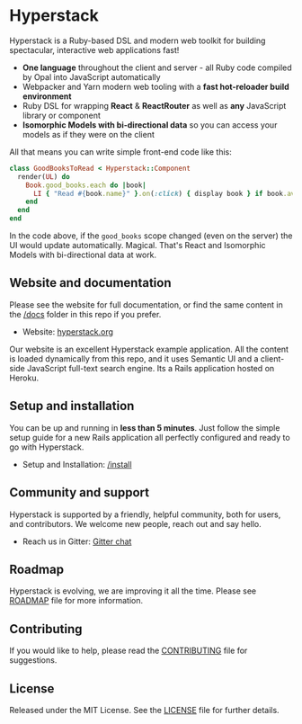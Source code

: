 # Hyperstack

Hyperstack is a Ruby-based DSL and modern web toolkit for building spectacular, interactive web applications fast!

+ **One language** throughout the client and server - all Ruby code compiled by Opal into JavaScript automatically
+ Webpacker and Yarn modern web tooling with a **fast hot-reloader build environment**
+ Ruby DSL for wrapping **React** & **ReactRouter** as well as **any** JavaScript library or component
+ **Isomorphic Models with bi-directional data** so you can access your models as if they were on the client

All that means you can write simple front-end code like this:

```ruby
class GoodBooksToRead < Hyperstack::Component
  render(UL) do
    Book.good_books.each do |book|
      LI { "Read #{book.name}" }.on(:click) { display book } if book.available?
    end
  end
end
```

In the code above, if the `good_books` scope changed (even on the server) the UI would update automatically. Magical. That's React and Isomorphic Models with bi-directional data at work.

## Website and documentation

Please see the website for full documentation, or find the same content in the [/docs](/docs) folder in this repo if you prefer.

+ Website: [hyperstack.org](https://hyperstack.org)

Our website is an excellent Hyperstack example application. All the content is loaded dynamically from this repo, and it uses Semantic UI and a client-side JavaScript full-text search engine. Its a Rails application hosted on Heroku.

## Setup and installation

You can be up and running in **less than 5 minutes**. Just follow the simple setup guide for a new Rails application all perfectly configured and ready to go with Hyperstack.

+ Setup and Installation: [/install](/install)

## Community and support

Hyperstack is supported by a friendly, helpful community, both for users, and contributors. We welcome new people, reach out and say hello.

+ Reach us in Gitter: [Gitter chat](https://gitter.im/ruby-hyperloop/chat)

## Roadmap

Hyperstack is evolving, we are improving it all the time. Please see [ROADMAP][] file for more information.

[roadmap]: ROADMAP.md

## Contributing

If you would like to help, please read the [CONTRIBUTING][] file for suggestions.

[contributing]: CONTRIBUTING.md

## License

Released under the MIT License.  See the [LICENSE][] file for further details.

[license]: LICENSE
